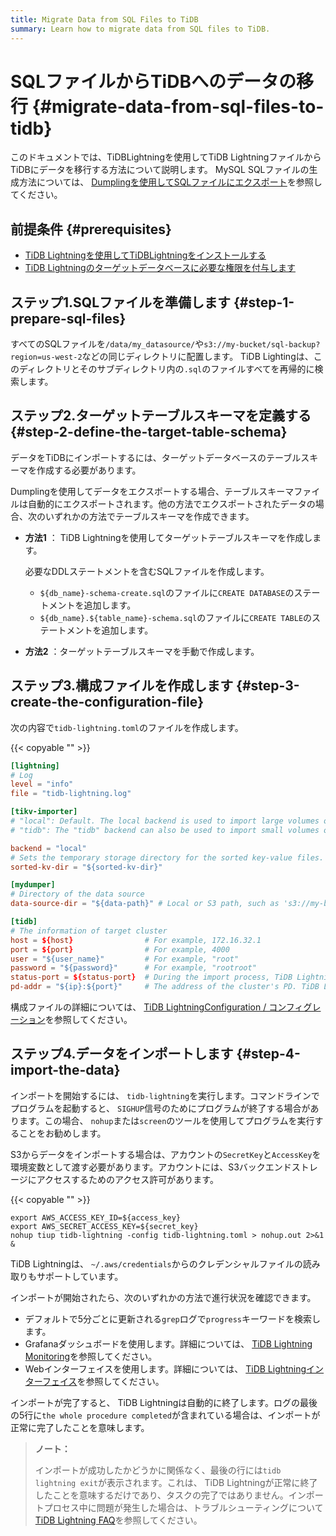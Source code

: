 ```yaml
---
title: Migrate Data from SQL Files to TiDB
summary: Learn how to migrate data from SQL files to TiDB.
---
```


# SQLファイルからTiDBへのデータの移行 {#migrate-data-from-sql-files-to-tidb}

このドキュメントでは、TiDBLightningを使用してTiDB LightningファイルからTiDBにデータを移行する方法について説明します。 MySQL SQLファイルの生成方法については、 [Dumplingを使用してSQLファイルにエクスポート](/dumpling-overview.md#export-to-sql-files)を参照してください。

## 前提条件 {#prerequisites}

-   [TiDB Lightningを使用してTiDBLightningをインストールする](/migration-tools.md)
-   [TiDB Lightningのターゲットデータベースに必要な権限を付与します](/tidb-lightning/tidb-lightning-faq.md#what-are-the-privilege-requirements-for-the-target-database)

## ステップ1.SQLファイルを準備します {#step-1-prepare-sql-files}

すべてのSQLファイルを`/data/my_datasource/`や`s3://my-bucket/sql-backup?region=us-west-2`などの同じディレクトリに配置します。 TiDB Lightingは、このディレクトリとそのサブディレクトリ内の`.sql`のファイルすべてを再帰的に検索します。

## ステップ2.ターゲットテーブルスキーマを定義する {#step-2-define-the-target-table-schema}

データをTiDBにインポートするには、ターゲットデータベースのテーブルスキーマを作成する必要があります。

Dumplingを使用してデータをエクスポートする場合、テーブルスキーマファイルは自動的にエクスポートされます。他の方法でエクスポートされたデータの場合、次のいずれかの方法でテーブルスキーマを作成できます。

-   **方法1** ： TiDB Lightningを使用してターゲットテーブルスキーマを作成します。

    必要なDDLステートメントを含むSQLファイルを作成します。

    -   `${db_name}-schema-create.sql`のファイルに`CREATE DATABASE`のステートメントを追加します。
    -   `${db_name}.${table_name}-schema.sql`のファイルに`CREATE TABLE`のステートメントを追加します。

-   **方法2** ：ターゲットテーブルスキーマを手動で作成します。

## ステップ3.構成ファイルを作成します {#step-3-create-the-configuration-file}

次の内容で`tidb-lightning.toml`のファイルを作成します。

{{< copyable "" >}}

```toml
[lightning]
# Log
level = "info"
file = "tidb-lightning.log"

[tikv-importer]
# "local": Default. The local backend is used to import large volumes of data (around or more than 1 TiB). During the import, the target TiDB cluster cannot provide any service.
# "tidb": The "tidb" backend can also be used to import small volumes of data (less than 1 TiB). During the import, the target TiDB cluster can provide service normally. For the information about backend mode, refer to https://docs.pingcap.com/tidb/stable/tidb-lightning-backends.

backend = "local"
# Sets the temporary storage directory for the sorted key-value files. The directory must be empty, and the storage space must be greater than the size of the dataset to be imported. For better import performance, it is recommended to use a directory different from `data-source-dir` and use flash storage and exclusive I/O for the directory.
sorted-kv-dir = "${sorted-kv-dir}"

[mydumper]
# Directory of the data source
data-source-dir = "${data-path}" # Local or S3 path, such as 's3://my-bucket/sql-backup?region=us-west-2'

[tidb]
# The information of target cluster
host = ${host}                # For example, 172.16.32.1
port = ${port}                # For example, 4000
user = "${user_name}"         # For example, "root"
password = "${password}"      # For example, "rootroot"
status-port = ${status-port}  # During the import process, TiDB Lightning needs to obtain table schema information from the "Status Port" of TiDB, such as 10080.
pd-addr = "${ip}:${port}"     # The address of the cluster's PD. TiDB Lightning obtains some information through PD, such as 172.16.31.3:2379. When backend = "local", you must correctly specify status-port and pd-addr. Otherwise, the import will encounter errors.
```

構成ファイルの詳細については、 [TiDB LightningConfiguration / コンフィグレーション](/tidb-lightning/tidb-lightning-configuration.md)を参照してください。

## ステップ4.データをインポートします {#step-4-import-the-data}

インポートを開始するには、 `tidb-lightning`を実行します。コマンドラインでプログラムを起動すると、 `SIGHUP`信号のためにプログラムが終了する場合があります。この場合、 `nohup`または`screen`のツールを使用してプログラムを実行することをお勧めします。

S3からデータをインポートする場合は、アカウントの`SecretKey`と`AccessKey`を環境変数として渡す必要があります。アカウントには、S3バックエンドストレージにアクセスするためのアクセス許可があります。

{{< copyable "" >}}

```shell
export AWS_ACCESS_KEY_ID=${access_key}
export AWS_SECRET_ACCESS_KEY=${secret_key}
nohup tiup tidb-lightning -config tidb-lightning.toml > nohup.out 2>&1 &
```

TiDB Lightningは、 `~/.aws/credentials`からのクレデンシャルファイルの読み取りもサポートしています。

インポートが開始されたら、次のいずれかの方法で進行状況を確認できます。

-   デフォルトで5分ごとに更新される`grep`ログで`progress`キーワードを検索します。
-   Grafanaダッシュボードを使用します。詳細については、 [TiDB Lightning Monitoring](/tidb-lightning/monitor-tidb-lightning.md)を参照してください。
-   Webインターフェイスを使用します。詳細については、 [TiDB Lightningインターフェイス](/tidb-lightning/tidb-lightning-web-interface.md)を参照してください。

インポートが完了すると、 TiDB Lightningは自動的に終了します。ログの最後の5行に`the whole procedure completed`が含まれている場合は、インポートが正常に完了したことを意味します。

> **ノート：**
>
> インポートが成功したかどうかに関係なく、最後の行には`tidb lightning exit`が表示されます。これは、 TiDB Lightningが正常に終了したことを意味するだけであり、タスクの完了ではありません。インポートプロセス中に問題が発生した場合は、トラブルシューティングについて[TiDB Lightning FAQ](/tidb-lightning/tidb-lightning-faq.md)を参照してください。
